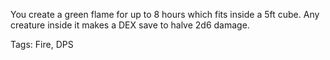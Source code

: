 You create a green flame for up to 8 hours which fits inside a 5ft cube. Any creature inside it makes a DEX save to halve 2d6 damage.

Tags: Fire, DPS